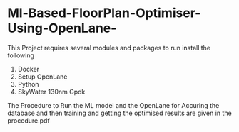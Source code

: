 # Ml-Based-FloorPlan-Optimiser-Using-OpenLane-
This Project requires several modules and packages to run 
install the following 
1. Docker 
2. Setup OpenLane
3. Python
4. SkyWater 130nm Gpdk

The Procedure to Run the ML model and the OpenLane for Accuring the database and then training and getting the optimised results are given in the procedure.pdf
